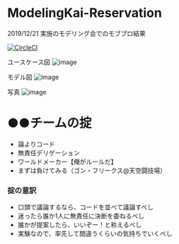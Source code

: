 # ModelingKai-Reservation
2019/12/21 実施のモデリング会でのモブプロ結果

[![CircleCI](https://circleci.com/gh/t2-kob/ModelingKai-Reservation/tree/master.svg?style=svg)](https://circleci.com/gh/t2-kob/ModelingKai-Reservation/tree/master)


ユースケース図
![image](https://user-images.githubusercontent.com/33717710/71358998-42a7b800-25ce-11ea-8ebe-43b3835142a8.png)

モデル図
![image](https://user-images.githubusercontent.com/33717710/71359321-67e8f600-25cf-11ea-87aa-65666f82bf7b.png)

写真
![image](https://user-images.githubusercontent.com/33717710/71649490-934bad80-2d52-11ea-9916-59acd18f763a.png)


# ●●チームの掟

- 論よりコード
- 無責任デリゲーション
- ワールドメーカー【俺がルールだ】
- まずは負けてみる（ゴン・フリークス@天空闘技場）

### 掟の意訳
- 口頭で議論するなら、コードを並べて議論すべし
- 迷ったら誰か1人に無責任に決断を委ねるべし
- 誰かが提案したら、いいぞー！と称えるべし
- 実験なので、率先して間違うくらいの気持ちでいくべし
